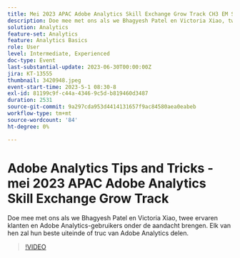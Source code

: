```yaml
---
title: Mei 2023 APAC Adobe Analytics Skill Exchange Grow Track CH3 EM Spotlight - Analytics Tips and Tricks
description: Doe mee met ons als we Bhagyesh Patel en Victoria Xiao, twee ervaren klanten en Adobe Analytics-gebruikers onder de aandacht brengen. Elk van hen zal hun beste uiteinde of truc van Adobe Analytics delen.
solution: Analytics
feature-set: Analytics
feature: Analytics Basics
role: User
level: Intermediate, Experienced
doc-type: Event
last-substantial-update: 2023-06-30T00:00:00Z
jira: KT-13555
thumbnail: 3420948.jpeg
event-start-time: 2023-5-1 08:30-8
exl-id: 81199c9f-c44a-4346-9c5d-b819460d3487
duration: 2531
source-git-commit: 9a297cda953d4414131657f9ac84580aea0eabeb
workflow-type: tm+mt
source-wordcount: '84'
ht-degree: 0%

---
```


# Adobe Analytics Tips and Tricks - mei 2023 APAC Adobe Analytics Skill Exchange Grow Track

Doe mee met ons als we Bhagyesh Patel en Victoria Xiao, twee ervaren klanten en Adobe Analytics-gebruikers onder de aandacht brengen. Elk van hen zal hun beste uiteinde of truc van Adobe Analytics delen.

>[!VIDEO](https://video.tv.adobe.com/v/3420948/?learn=on)
